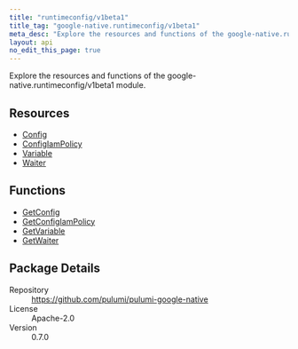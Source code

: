```yaml
---
title: "runtimeconfig/v1beta1"
title_tag: "google-native.runtimeconfig/v1beta1"
meta_desc: "Explore the resources and functions of the google-native.runtimeconfig/v1beta1 module."
layout: api
no_edit_this_page: true
---
```


<!-- WARNING: this file was generated by Pulumi Docs Generator. -->
<!-- Do not edit by hand unless you're certain you know what you are doing! -->

Explore the resources and functions of the google-native.runtimeconfig/v1beta1 module.

<h2 id="resources">Resources</h2>
<ul class="api">
    <li><a href="config" title="Config"><span class="symbol resource"></span>Config</a></li>
    <li><a href="configiampolicy" title="ConfigIamPolicy"><span class="symbol resource"></span>ConfigIamPolicy</a></li>
    <li><a href="variable" title="Variable"><span class="symbol resource"></span>Variable</a></li>
    <li><a href="waiter" title="Waiter"><span class="symbol resource"></span>Waiter</a></li>
</ul>

<h2 id="functions">Functions</h2>
<ul class="api">
    <li><a href="getconfig" title="GetConfig"><span class="symbol function"></span>GetConfig</a></li>
    <li><a href="getconfigiampolicy" title="GetConfigIamPolicy"><span class="symbol function"></span>GetConfigIamPolicy</a></li>
    <li><a href="getvariable" title="GetVariable"><span class="symbol function"></span>GetVariable</a></li>
    <li><a href="getwaiter" title="GetWaiter"><span class="symbol function"></span>GetWaiter</a></li>
</ul>

<h2 id="package-details">Package Details</h2>
<dl class="package-details">
	<dt>Repository</dt>
	<dd><a href="https://github.com/pulumi/pulumi-google-native">https://github.com/pulumi/pulumi-google-native</a></dd>
	<dt>License</dt>
	<dd>Apache-2.0</dd>
	<dt>Version</dt>
	<dd>0.7.0</dd>
</dl>

